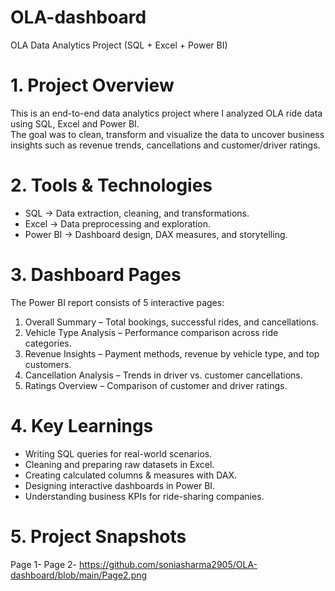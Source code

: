 # OLA-dashboard
OLA Data Analytics Project (SQL + Excel + Power BI)
# 1. Project Overview
This is an end-to-end data analytics project where I analyzed OLA ride data using SQL, Excel and Power BI.  
The goal was to clean, transform and visualize the data to uncover business insights such as revenue trends, cancellations and customer/driver ratings.

# 2. Tools & Technologies
- SQL → Data extraction, cleaning, and transformations. 
- Excel → Data preprocessing and exploration.  
- Power BI → Dashboard design, DAX measures, and storytelling.
  
# 3. Dashboard Pages
The Power BI report consists of 5 interactive pages:
1. Overall Summary – Total bookings, successful rides, and cancellations.  
2. Vehicle Type Analysis – Performance comparison across ride categories. 
3. Revenue Insights – Payment methods, revenue by vehicle type, and top customers.  
4. Cancellation Analysis – Trends in driver vs. customer cancellations.  
5. Ratings Overview – Comparison of customer and driver ratings.
   
# 4. Key Learnings
- Writing SQL queries for real-world scenarios.  
- Cleaning and preparing raw datasets in Excel. 
- Creating calculated columns & measures with DAX.  
- Designing interactive dashboards in Power BI.  
- Understanding business KPIs for ride-sharing companies.

# 5. Project Snapshots
Page 1-
Page 2- https://github.com/soniasharma2905/OLA-dashboard/blob/main/Page2.png


